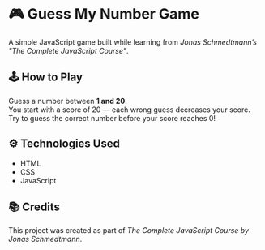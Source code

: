 # 🎮 Guess My Number Game

A simple JavaScript game built while learning from *Jonas Schmedtmann’s "The Complete JavaScript Course"*.

## 🕹️ How to Play
Guess a number between **1 and 20**.  
You start with a score of 20 — each wrong guess decreases your score.  
Try to guess the correct number before your score reaches 0!

## ⚙️ Technologies Used
- HTML  
- CSS  
- JavaScript  

## 📚 Credits
This project was created as part of *The Complete JavaScript Course by Jonas Schmedtmann*.
